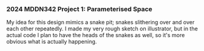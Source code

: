 
### 2024 MDDN342 Project 1: Parameterised Space


My idea for this design mimics a snake pit; snakes slithering over and over each other repeatedly. I made my very rough sketch on illustrator, but in the actual code I plan to have the heads of the snakes as well, so it's more obvious what is actually happening.